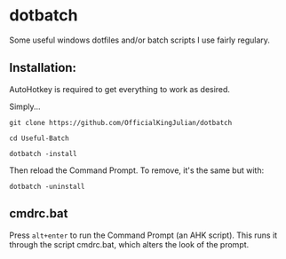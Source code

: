 # dotbatch

Some useful windows dotfiles and/or batch scripts I use fairly regulary.

## Installation: 

AutoHotkey is required to get everything to work as desired. 

Simply...

`git clone https://github.com/OfficialKingJulian/dotbatch`

`cd Useful-Batch`

`dotbatch -install`

Then reload the Command Prompt. To remove, it's the same but with: 

`dotbatch -uninstall`

## cmdrc.bat 

Press `alt+enter` to run the Command Prompt (an AHK script). This runs it through the script cmdrc.bat, which alters the look of the prompt.

